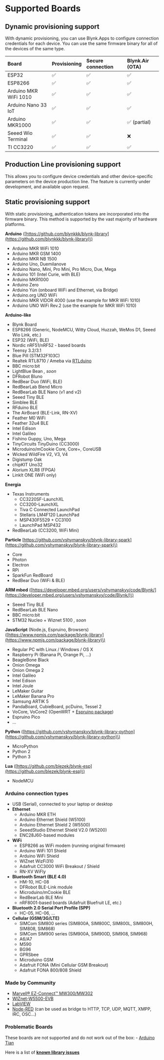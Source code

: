 # Supported Boards

## **Dynamic provisioning support**

With dynamic provisioning, you can use Blynk.Apps to configure connection credentials for each device. You can use the same firmware binary for all of the devices of the same type.

| Board | Provisioning | Secure connection | Blynk.Air \(OTA\) |
| :--- | :--- | :--- | :--- |
| ESP32 | ✅ | ✅ | ✅ |
| ESP8266 | ✅ | ✅ | ✅ |
| Arduino MKR WiFi 1010 | ✅ | ✅ | ✅ |
| Arduino Nano 33 IoT | ✅ | ✅ | ✅ |
| Arduino MKR1000 | ✅ | ✅ | ✅ \(partial\) |
| Seeed Wio Terminal | ✅ | ✅ | ❌ |
| TI CC3220 | ✅ | ✅ | ✅ |

## Production Line provisioning support

This allows you to configure device credentials and other device-specific parameters on the device production line. The feature is currently under development, and available upon request.

## Static provisioning support

With static provisioning, authentication tokens are incorporated into the firmware binary. This method is supported by the vast majority of hardware platforms.

**Arduino** \([https://github.com/blynkkk/blynk-library](https://github.com/blynkkk/blynk-library)\)

* Arduino MKR WiFi 1010
* Arduino MKR GSM 1400
* Arduino MKR NB 1500
* Arduino Uno, Duemilanove
* Arduino Nano, Mini, Pro Mini, Pro Micro, Due, Mega
* Arduino 101 \(Intel Curie, with BLE\)
* Arduino MKR1000
* Arduino Zero
* Arduino Yún \(onboard WiFi and Ethernet, via Bridge\)
* Arduino.org UNO WiFi
* Arduino MKR VIDOR 4000 \(use the example for MKR WiFi 1010\)
* Arduino UNO WiFi Rev.2 \(use the example for MKR WiFi 1010\)

**Arduino-like**

* Blynk Board
* ESP8266 \(Generic, NodeMCU, Witty Cloud, Huzzah, WeMos D1, Seeed Wio Link, etc.\)
* ESP32 \(WiFi, BLE\)
* Nordic nRF51/nRF52 - based boards
* Teensy 3.2/3.1
* Blue Pill \(STM32F103C\)
* Realtek RTL8710 / Ameba via [RTLduino](https://github.com/pvvx/RtlDuino)
* BBC micro:bit
* LightBlue Bean _, soon_
* DFRobot Bluno
* RedBear Duo \(WiFi, BLE\)
* RedBearLab Blend Micro
* RedBearLab BLE Nano \(v1 and v2\)
* Seeed Tiny BLE
* Simblee BLE
* RFduino BLE
* The AirBoard \(BLE-Link, RN-XV\)
* Feather M0 WiFi
* Feather 32u4 BLE
* Intel Edison
* Intel Galileo
* Fishino Guppy, Uno, Mega
* TinyCircuits TinyDuino \(CC3000\)
* Microduino/mCookie Core, Core+, CoreUSB
* Wicked WildFire V2, V3, V4
* Digistump Oak
* chipKIT Uno32
* Alorium XLR8 \(FPGA\)
* LinkIt ONE \(WiFi only\)

**Energia**

* Texas Instruments
  * CC3220SF-LaunchXL
  * CC3200-LaunchXL
  * Tiva C Connected LaunchPad
  * Stellaris LM4F120 LaunchPad
  * MSP430F5529 + CC3100
  * LaunchPad MSP432
* RedBearLab \(CC3200, WiFi Mini\)

**Particle** [https://github.com/vshymanskyy/blynk-library-spark](https://github.com/vshymanskyy/blynk-library-spark)\)

* Core
* Photon
* Electron
* RPi
* SparkFun RedBoard
* RedBear Duo \(WiFi & BLE\)

**ARM mbed** \([https://developer.mbed.org/users/vshymanskyy/code/Blynk/](https://developer.mbed.org/users/vshymanskyy/code/Blynk/)\)

* Seeed Tiny BLE
* RedBearLab BLE Nano
* BBC micro:bit
* STM32 Nucleo + Wiznet 5100 _, soon_

**JavaScript** \(Node.js, Espruino, Browsers\) \([https://www.npmjs.com/package/blynk-library](https://www.npmjs.com/package/blynk-library)\)

* Regular PC with Linux / Windows / OS X
* Raspberry Pi \(Banana Pi, Orange Pi, …\)
* BeagleBone Black
* Onion Omega
* Onion Omega 2
* Intel Galileo
* Intel Edison
* Intel Joule
* LeMaker Guitar
* LeMaker Banana Pro
* Samsung ARTIK 5
* PandaBoard, CubieBoard, pcDuino, Tessel 2
* VoCore, VoCore2 \(OpenWRT + [Espruino package](https://github.com/vshymanskyy/OpenWRT-Espruino-packages)\)
* Espruino Pico
* …

**Python** \([https://github.com/vshymanskyy/blynk-library-python](https://github.com/vshymanskyy/blynk-library-python)\)

* MicroPython
* Python 2
* Python 3

**Lua** \([https://github.com/blezek/blynk-esp](https://github.com/blezek/blynk-esp)\)

* NodeMCU

### Arduino connection types <a id="supported-hardware-arduino-connection-types"></a>

* USB \(Serial\), connected to your laptop or desktop
* **Ethernet**
  * Arduino MKR ETH
  * Arduino Ethernet Shield \(W5100\)
  * Arduino Ethernet Shield 2 \(W5500\)
  * SeeedStudio Ethernet Shield V2.0 \(W5200\)
  * ENC28J60-based modules
* **WiFi**
  * ESP8266 as WiFi modem \(running original firmware\)
  * Arduino WiFi 101 Shield
  * Arduino WiFi Shield
  * WIZnet WizFi310
  * Adafruit CC3000 WiFi Breakout / Shield
  * RN-XV WiFly
* **Bluetooth Smart \(BLE 4.0\)**
  * HM-10, HC-08
  * DFRobot BLE-Link module
  * Microduino/mCookie BLE
  * RedBearLab BLE Mini
  * nRF8001-based boards \(Adafruit Bluefruit LE, etc.\)
* **Bluetooth 2.0 Serial Port Profile \(SPP\)**
  * HC-05, HC-06, …
* **Cellular \(GSM/3G/LTE\)**
  * SIMCom SIM800 series \(SIM800A, SIM800C, SIM800L, SIM800H, SIM808, SIM868\)
  * SIMCom SIM900 series \(SIM900A, SIM900D, SIM908, SIM968\)
  * A6/A7
  * M590
  * BG96
  * GPRSbee
  * Microduino GSM
  * Adafruit FONA \(Mini Cellular GSM Breakout\)
  * Adafruit FONA 800/808 Shield

### Made by Community <a id="supported-hardware-made-by-community"></a>

* [Marvell® EZ-Connect™ MW300/MW302](https://github.com/vshymanskyy/blynk-library-ez-connect)
* [WIZnet-W5500-EVB](http://instructables.com/id/WIZnet-W5500-EVB-and-Blynk-App-communication)
* [LabVIEW](https://github.com/juncaofish/NI-LabVIEWInterfaceforBlynk)
* [Node-RED](https://github.com/gablau/node-red-contrib-blynk-ws) \(can be used as bridge to HTTP, TCP, UDP, MQTT, XMPP, IRC, OSC…\)

### Problematic Boards <a id="supported-hardware-problematic-boards"></a>

These boards are not supported and do not work out of the box: - [Arduino Tian](http://www.arduino.org/products/boards/arduino-tian)

Here is a list of [**known library issues**](https://github.com/blynkkk/blynk-library/issues?q=is%3Aissue+label%3A%22for+reference%22+)

